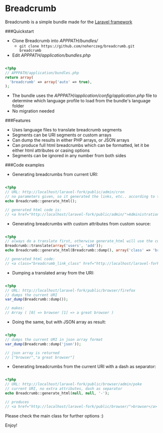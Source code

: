 # Breadcrumb

Breadcrumb is a simple bundle made for the [Laravel framework](http://laravel.com/)

###Quickstart

* Clone Breadcrumb into *APPPATH/bundles/*
  * ```git clone https://github.com/noherczeg/breadcrumb.git breadcrumb```
* Edit *APPPATH/application/bundles.php*

```php

<?php
// APPPATH/application/bundles.php
return array(
  'breadcrumb' => array('auto' => true),
);
```
* The bundle uses the *APPPATH/application/config/application.php* file to determine which language profile to load from the bundle's language folder
* No migration needed

###Features

* Uses language files to translate breadcrumb segments
* Segments can be URI segments or custom arrays
* Can dump the results in either PHP arrays, or JSON arrays
* Can produce full html breadcrumbs which can be formatted, let it be either html attributes or casing options
* Segments can be ignored in any number from both sides

###Code examples

* Generating breadcrumbs from current URI:

```php

<?php
// URL: http://localhost/laravel-fork/public/admin/cron
// no parameters given, so it generated the links, etc.. according to the default settings
echo Breadcrumb::generate_html();

// generated html code is:
// <a href="http://localhost/laravel-fork/public/admin/">Administration</a> / Cron jobs
```
* Generating breadcrumbs with custom attributes from custom source:

```php

<?php
// always do a translate first, otherwise generate_html will use the current URI
Breadcrumb::translate(array('users', 'add'));
echo Breadcrumb::generate_html(Breadcrumb::dump(), array('class' => 'breadcrumb_link_class'));

// generated html code:
// <a class="breadcrumb_link_class" href="http://localhost/laravel-fork/public/users/">users</a> / add
```
* Dumping a translated array from the URI:

```php

<?php
// URL: http://localhost/laravel-fork/public/browser/firefox
// dumps the current URI
var_dump(Breadcrumb::dump());

// makes:
// Array ( [0] => browser [1] => a great browser )
```
* Doing the same, but with JSON array as result:

```php

<?php
// dumps the current URI in json array format
var_dump(Breadcrumb::dump('json'));

// json array is returned
// ["browser","a great browser"]
```
* Generating breadcrumbs from the current URI with a dash as separator:

```php

<?php
// URL: http://localhost/laravel-fork/public/browser/admin/poke
// current URI, no extra attributes, dash as separator
echo Breadcrumb::generate_html(null, null, '-');

// produces
// <a href="http://localhost/laravel-fork/public/browser/">browser</a> - <a href="http://localhost/laravel-fork/public/browser/a great browser/">a great browser</a> - poke
```

Please check the main class for further options :)

Enjoy!